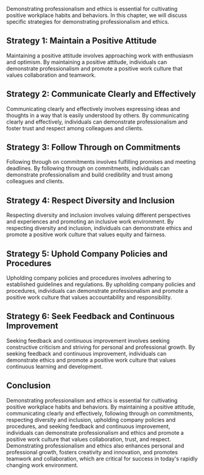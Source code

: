 
Demonstrating professionalism and ethics is essential for cultivating positive workplace habits and behaviors. In this chapter, we will discuss specific strategies for demonstrating professionalism and ethics.

Strategy 1: Maintain a Positive Attitude
----------------------------------------

Maintaining a positive attitude involves approaching work with enthusiasm and optimism. By maintaining a positive attitude, individuals can demonstrate professionalism and promote a positive work culture that values collaboration and teamwork.

Strategy 2: Communicate Clearly and Effectively
-----------------------------------------------

Communicating clearly and effectively involves expressing ideas and thoughts in a way that is easily understood by others. By communicating clearly and effectively, individuals can demonstrate professionalism and foster trust and respect among colleagues and clients.

Strategy 3: Follow Through on Commitments
-----------------------------------------

Following through on commitments involves fulfilling promises and meeting deadlines. By following through on commitments, individuals can demonstrate professionalism and build credibility and trust among colleagues and clients.

Strategy 4: Respect Diversity and Inclusion
-------------------------------------------

Respecting diversity and inclusion involves valuing different perspectives and experiences and promoting an inclusive work environment. By respecting diversity and inclusion, individuals can demonstrate ethics and promote a positive work culture that values equity and fairness.

Strategy 5: Uphold Company Policies and Procedures
--------------------------------------------------

Upholding company policies and procedures involves adhering to established guidelines and regulations. By upholding company policies and procedures, individuals can demonstrate professionalism and promote a positive work culture that values accountability and responsibility.

Strategy 6: Seek Feedback and Continuous Improvement
----------------------------------------------------

Seeking feedback and continuous improvement involves seeking constructive criticism and striving for personal and professional growth. By seeking feedback and continuous improvement, individuals can demonstrate ethics and promote a positive work culture that values continuous learning and development.

Conclusion
----------

Demonstrating professionalism and ethics is essential for cultivating positive workplace habits and behaviors. By maintaining a positive attitude, communicating clearly and effectively, following through on commitments, respecting diversity and inclusion, upholding company policies and procedures, and seeking feedback and continuous improvement, individuals can demonstrate professionalism and ethics and promote a positive work culture that values collaboration, trust, and respect. Demonstrating professionalism and ethics also enhances personal and professional growth, fosters creativity and innovation, and promotes teamwork and collaboration, which are critical for success in today's rapidly changing work environment.
